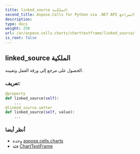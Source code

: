 ```yaml
---
title: linked_source الملكية
second_title: Aspose.Cells for Python via .NET API المراجع
description:
type: docs
weight: 250
url: /ar/aspose.cells.charts/charttextframe/linked_source/
is_root: false
---
```

##  linked_source الملكية

الحصول على مرجع إلى ورقة العمل وتعيينه.
###  تعريف:
```python
@property
def linked_source(self):
    ...
@linked_source.setter
def linked_source(self, value):
    ...
```

###  أنظر أيضا
* وحدة [aspose.cells.charts](../../)
* فئة [ChartTextFrame](/cells/python-net/ar/aspose.cells.charts/charttextframe)
